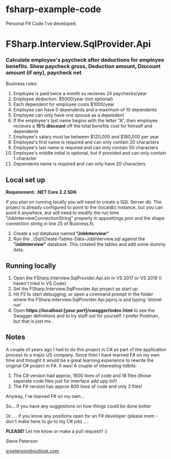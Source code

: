 # fsharp-example-code
Personal F# Code I've developed.
#
<h1>FSharp.Interview.SqlProvider.Api</h1>

<h3>Calculate employee's paycheck after deductions for employee benefits. Show paycheck gross, Deduction amount, Discount amount (if any), paycheck net </h3>

Business rules:

1. Employee is paid twice a month so recieves 24 paychecks/year
2. Employee deduction: $5000/year (not optional)
3. Each dependent for employee costs $1000/year
4. Employee can have 0 dependents and a maximum  of 10 dependents
5. Employee can only have one spouse as a dependent
6. If the employee's last name begins with the letter "A", then employee recieves a <strong>15% discount</strong> off the total benefits cost for himself and dependents
7. Employee's salary must be between $120,000 and $180,000 per year
8. Employee's  first name is required and can only contain 20 characters
9. Employee's  last name is required and can only contain 50 characters
10. Employee's  middle initial is optional, but if provided and can only contain 1 character
11. Dependents name is required and can only have 20 characters.

<h2>Local set up</h2>

**Requirement: .NET Core 2.2 SDK**

If you plan on running locally you will need to create a SQL Server db. The project is already configured to point to the (localdb) instance, but you can point it anywhere, but will need to modify the run time "JobInterviewConnectionString" property in appsettings.json and the shape connection string in  line 25 of Business.fs

1. Create a sql database named **"JobInterview"**
2. Run the ..\Sql\Create-Tables-Data-JobInterview.sql against the **"JobInterview"** database. This created the tables and add some dummy data.

<h2>Running locally</h2>

1. Open the  FSharp.Interview.SqlProvider.Api.sln in VS 2017 or VS 2019 (I haven't tried in VS Code)
2. Set the FSharp.Interview.SqlProvider.Api project as start up
3. Hit F5 to start debugging, or open a command prompt in the folder where the FSharp.Interview.SqlProvider.Api.jsproj is and typing 'dotnet run'
4. Open **https://localhost:[your port]/swagger/index.html** to see the Swagger definitions and to try stuff out for yourself. I prefer Postman, but that is just me..

<h2>Notes</h2>

A couple of years ago I had to do this project in C# as part of the application process to a major US company. Since then I have learned F# on my own time and thought it would be a great learning experience to rewrite the original C# project in F#. It was! A couple of interesting tidbits:

1. The C# version had approx, 1600 lines of code and 18 files (those seperate code files just for interface add upp lol!)
2. The F# version has approx 800 lines of code and only 3 files!

Anyway, I've learned F# on my own... 

So... if you have any suggestions on how things could be done better

Or..... if you know any positions open for an F# developer (please mom - don't make have to go to my C# job)  ....

**PLEASE!** Let me know or make a pull request!! :)

Steve Peterson

srpeterson@outlook.com
